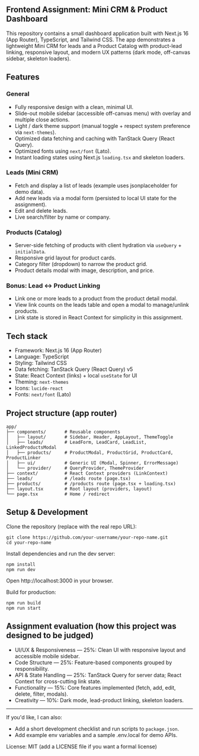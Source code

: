 ## Frontend Assignment: Mini CRM & Product Dashboard

This repository contains a small dashboard application built with Next.js 16 (App Router), TypeScript, and Tailwind CSS. The app demonstrates a lightweight Mini CRM for leads and a Product Catalog with product-lead linking, responsive layout, and modern UX patterns (dark mode, off-canvas sidebar, skeleton loaders).

## Features

### General
- Fully responsive design with a clean, minimal UI.
- Slide-out mobile sidebar (accessible off-canvas menu) with overlay and multiple close actions.
- Light / dark theme support (manual toggle + respect system preference via `next-themes`).
- Optimized data fetching and caching with TanStack Query (React Query).
- Optimized fonts using `next/font` (Lato).
- Instant loading states using Next.js `loading.tsx` and skeleton loaders.

### Leads (Mini CRM)
- Fetch and display a list of leads (example uses jsonplaceholder for demo data).
- Add new leads via a modal form (persisted to local UI state for the assignment).
- Edit and delete leads.
- Live search/filter by name or company.

### Products (Catalog)
- Server-side fetching of products with client hydration via `useQuery` + `initialData`.
- Responsive grid layout for product cards.
- Category filter (dropdown) to narrow the product grid.
- Product details modal with image, description, and price.

### Bonus: Lead ↔ Product Linking
- Link one or more leads to a product from the product detail modal.
- View link counts on the leads table and open a modal to manage/unlink products.
- Link state is stored in React Context for simplicity in this assignment.

## Tech stack

- Framework: Next.js 16 (App Router)
- Language: TypeScript
- Styling: Tailwind CSS
- Data fetching: TanStack Query (React Query) v5
- State: React Context (links) + local `useState` for UI
- Theming: `next-themes`
- Icons: `lucide-react`
- Fonts: `next/font` (Lato)

## Project structure (app router)

```
app/
├── components/       # Reusable components
│   ├── layout/       # Sidebar, Header, AppLayout, ThemeToggle
│   ├── leads/        # LeadForm, LeadCard, LeadList, LinkedProductsModal
│   ├── products/     # ProductModal, ProductGrid, ProductCard, ProductLinker
│   ├── ui/           # Generic UI (Modal, Spinner, ErrorMessage)
│   └── provider/     # QueryProvider, ThemeProvider
├── context/          # React Context providers (LinkContext)
├── leads/            # /leads route (page.tsx)
├── products/         # /products route (page.tsx + loading.tsx)
├── layout.tsx        # Root layout (providers, layout)
└── page.tsx          # Home / redirect
```

## Setup & Development

Clone the repository (replace with the real repo URL):

```
git clone https://github.com/your-username/your-repo-name.git
cd your-repo-name
```

Install dependencies and run the dev server:

```
npm install
npm run dev
```

Open http://localhost:3000 in your browser.

Build for production:

```
npm run build
npm run start
```

## Assignment evaluation (how this project was designed to be judged)

- UI/UX & Responsiveness — 25%: Clean UI with responsive layout and accessible mobile sidebar.
- Code Structure — 25%: Feature-based components grouped by responsibility.
- API & State Handling — 25%: TanStack Query for server data; React Context for cross-cutting link state.
- Functionality — 15%: Core features implemented (fetch, add, edit, delete, filter, modals).
- Creativity — 10%: Dark mode, lead-product linking, skeleton loaders.

---

If you'd like, I can also:

- Add a short development checklist and run scripts to `package.json`.
- Add example env variables and a sample .env.local for demo APIs.

License: MIT (add a LICENSE file if you want a formal license)
